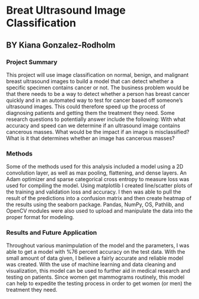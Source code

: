 # Breat Ultrasound Image Classification
## BY Kiana Gonzalez-Rodholm
### Project Summary
This project will use image classification on normal, benign, and malignant breast ultrasound images to build a model that can detect whether a specific specimen contains cancer or not. The business problem would be that there needs to be a way to detect whether a person has breast cancer quickly and in an automated way to test for cancer based off someone’s ultrasound images. This could therefore speed up the process of diagnosing patients and getting them the treatment they need. Some research questions to potentially answer include the following: With what accuracy and speed can we determine if an ultrasound image contains cancerous masses. What would be the impact if an image is misclassified? What is it that determines whether an image has cancerous masses? 

### Methods
Some of the methods used for this analysis included a model using a 2D convolution layer, as well as max pooling, flattening, and dense layers. An Adam optimizer and sparse categorical cross entropy to measure loss was used for compiling the model. Using matplotlib I created line/scatter plots of the training and validation loss and accuracy. I then was able to pull the result of the predictions into a confusion matrix and then create heatmap of the results using the seaborn package. Pandas, NumPy, OS, Pathlib, and OpenCV modules were also used to upload and manipulate the data into the proper format for modeling.

### Results and Future Application
Throughout various manimpulation of the model and the parameters, I was able to get a model with %76 percent accuracy on the test data. With the small amount of data given, I believe a fairly accurate and reliable model was created. With the use of machine learning and data cleaning and visualization, this model can be used to further aid in medical research and testing on patients. Since women get mammograms routinely, this model can help to expedite the testing process in order to get women (or men) the treatment they need.

